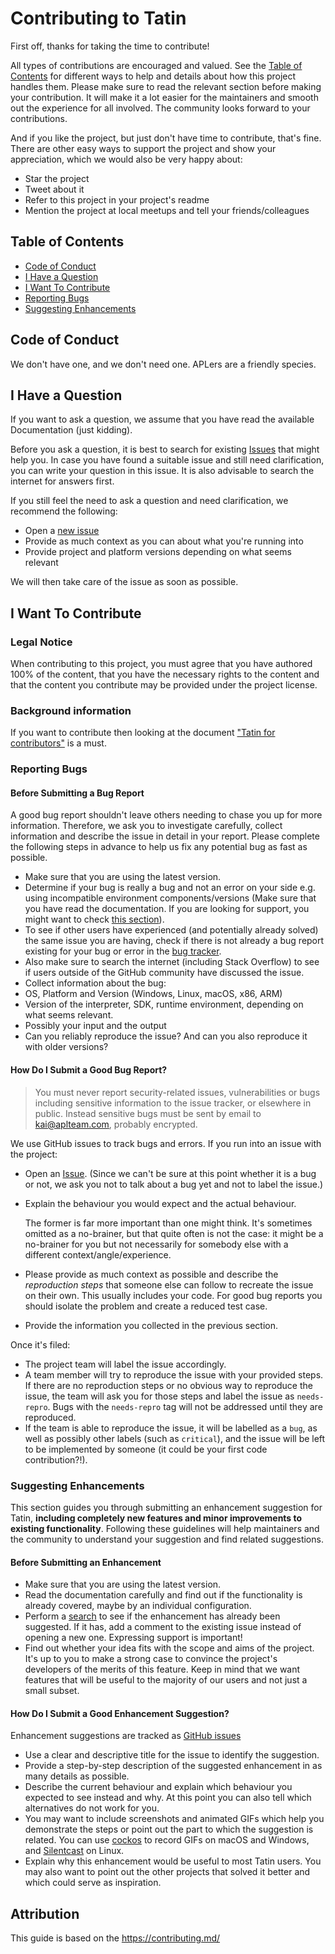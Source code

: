 # Contributing to Tatin

First off, thanks for taking the time to contribute! 

All types of contributions are encouraged and valued. See the [Table of Contents](#table-of-contents) for different ways to help and details about how this project handles them. Please make sure to read the relevant section before making your contribution. It will make it a lot easier for the maintainers and smooth out the experience for all involved. The community looks forward to your contributions. 

And if you like the project, but just don't have time to contribute, that's fine. There are other easy ways to support the project and show your appreciation, which we would also be very happy about:
- Star the project
- Tweet about it
- Refer to this project in your project's readme
- Mention the project at local meetups and tell your friends/colleagues


## Table of Contents

- [Code of Conduct](#code-of-conduct)
- [I Have a Question](#i-have-a-question)
- [I Want To Contribute](#i-want-to-contribute)
- [Reporting Bugs](#reporting-bugs)
- [Suggesting Enhancements](#suggesting-enhancements)


## Code of Conduct

We don't have one, and we don't need one. APLers are a friendly species.


## I Have a Question

If you want to ask a question, we assume that you have read the available Documentation (just kidding).

Before you ask a question, it is best to search for existing [Issues](https://github.com/aplteam/Tatin/issues "Link to the Tatin issues") that might help you. In case you have found a suitable issue and still need clarification, you can write your question in this issue. It is also advisable to search the internet for answers first.

If you still feel the need to ask a question and need clarification, we recommend the following:

* Open a [new issue](https://github.com/aplteam/Tatin/issues/new "This link creates a new Tatin issue")
* Provide as much context as you can about what you're running into
* Provide project and platform versions depending on what seems relevant

We will then take care of the issue as soon as possible.

## I Want To Contribute

### Legal Notice 

When contributing to this project, you must agree that you have authored 100% of the content, that you have the necessary rights to the content and that the content you contribute may be provided under the project license.

### Background information

If you want to contribute then looking at the document ["Tatin for contributors"](https://tatin.dev/Assets/docs/TatinForContributors.html) is a must.


### Reporting Bugs


#### Before Submitting a Bug Report

A good bug report shouldn't leave others needing to chase you up for more information. Therefore, we ask you to investigate carefully, collect information and describe the issue in detail in your report. Please complete the following steps in advance to help us fix any potential bug as fast as possible.

- Make sure that you are using the latest version.
- Determine if your bug is really a bug and not an error on your side e.g. using incompatible environment components/versions (Make sure that you have read the documentation. If you are looking for support, you might want to check [this section](#i-have-a-question)).
- To see if other users have experienced (and potentially already solved) the same issue you are having, check if there is not already a bug report existing for your bug or error in the [bug tracker](https://github.com/aplteam/Tatin/issues/?q=label%3Abug "Link to list with all Tatin bugs, including (!) closed ones").
- Also make sure to search the internet (including Stack Overflow) to see if users outside of the GitHub community have discussed the issue.
- Collect information about the bug:
- OS, Platform and Version (Windows, Linux, macOS, x86, ARM)
- Version of the interpreter, SDK, runtime environment, depending on what seems relevant.
- Possibly your input and the output
- Can you reliably reproduce the issue? And can you also reproduce it with older versions?


#### How Do I Submit a Good Bug Report?

> You must never report security-related issues, vulnerabilities or bugs including sensitive information to the issue tracker, or elsewhere in public. Instead sensitive bugs must be sent by email to <kai@aplteam.com>, probably encrypted.

We use GitHub issues to track bugs and errors. If you run into an issue with the project:

* Open an [Issue](/issues/new). (Since we can't be sure at this point whether it is a bug or not, we ask you not to talk about a bug yet and not to label the issue.)
* Explain the behaviour you would expect and the actual behaviour.

  The former is far more important than one might think. It's sometimes omitted as a no-brainer, but that quite often is not the case: it might be a no-brainer for you but not necessarily for somebody else with a different context/angle/experience.

* Please provide as much context as possible and describe the *reproduction steps* that someone else can follow to recreate the issue on their own. This usually includes your code. For good bug reports you should isolate the problem and create a reduced test case.
* Provide the information you collected in the previous section.

Once it's filed:

- The project team will label the issue accordingly.
- A team member will try to reproduce the issue with your provided steps. If there are no reproduction steps or no obvious way to reproduce the issue, the team will ask you for those steps and label the issue as `needs-repro`. Bugs with the `needs-repro` tag will not be addressed until they are reproduced.
- If the team is able to reproduce the issue, it will be labelled as a `bug`, as well as possibly other labels (such as `critical`), and the issue will be left to be implemented by someone (it could be your first code contribution?!).


### Suggesting Enhancements

This section guides you through submitting an enhancement suggestion for Tatin, **including completely new features and minor improvements to existing functionality**. Following these guidelines will help maintainers and the community to understand your suggestion and find related suggestions.


#### Before Submitting an Enhancement

- Make sure that you are using the latest version.
- Read the documentation carefully and find out if the functionality is already covered, maybe by an individual configuration.
- Perform a [search](https://github.com/aplteam/Tatin/issues "Link to the Tatin issues") to see if the enhancement has already been suggested. If it has, add a comment to the existing issue instead of opening a new one. Expressing support is important!
- Find out whether your idea fits with the scope and aims of the project. It's up to you to make a strong case to convince the project's developers of the merits of this feature. Keep in mind that we want features that will be useful to the majority of our users and not just a small subset.


#### How Do I Submit a Good Enhancement Suggestion?

Enhancement suggestions are tracked as [GitHub issues](https://github.com/aplteam/Tatin/issues "Link to the Tatin issues")

- Use a clear and descriptive title for the issue to identify the suggestion.
- Provide a step-by-step description of the suggested enhancement in as many details as possible.
- Describe the current behaviour and explain which behaviour you expected to see instead and why. At this point you can also tell which alternatives do not work for you.
- You may want to include screenshots and animated GIFs which help you demonstrate the steps or point out the part to which the suggestion is related. You can use [cockos](https://www.cockos.com/licecap/)   to record GIFs on macOS and Windows, and [Silentcast](https://github.com/colinkeenan/silentcast) on Linux. 
- Explain why this enhancement would be useful to most Tatin users. You may also want to point out the other projects that solved it better and which could serve as inspiration.


## Attribution

This guide is based on the https://contributing.md/


